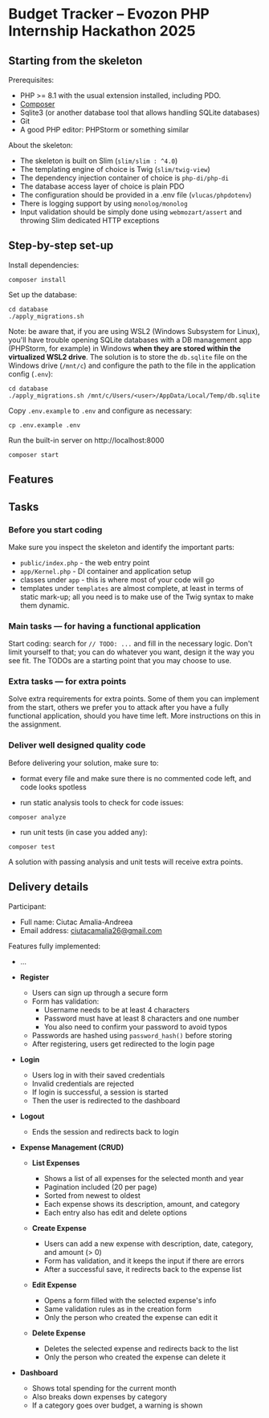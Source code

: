 # Budget Tracker – Evozon PHP Internship Hackathon 2025

## Starting from the skeleton

Prerequisites:

- PHP >= 8.1 with the usual extension installed, including PDO.
- [Composer](https://getcomposer.org/download)
- Sqlite3 (or another database tool that allows handling SQLite databases)
- Git
- A good PHP editor: PHPStorm or something similar

About the skeleton:

- The skeleton is built on Slim (`slim/slim : ^4.0`)
- The templating engine of choice is Twig (`slim/twig-view`)
- The dependency injection container of choice is `php-di/php-di`
- The database access layer of choice is plain PDO
- The configuration should be provided in a .env file (`vlucas/phpdotenv`)
- There is logging support by using `monolog/monolog`
- Input validation should be simply done using `webmozart/assert` and throwing Slim dedicated HTTP exceptions

## Step-by-step set-up

Install dependencies:

```
composer install
```

Set up the database:

```
cd database
./apply_migrations.sh
```

Note: be aware that, if you are using WSL2 (Windows Subsystem for Linux), you'll have trouble opening SQLite databases
with a DB management app (PHPStorm, for example) in Windows **when they are stored within the virtualized WSL2 drive**.
The solution is to store the `db.sqlite` file on the Windows drive (`/mnt/c`) and configure the path to the file in the
application config (`.env`):

```
cd database
./apply_migrations.sh /mnt/c/Users/<user>/AppData/Local/Temp/db.sqlite
```

Copy `.env.example` to `.env` and configure as necessary:

```
cp .env.example .env
```

Run the built-in server on http://localhost:8000

```
composer start
```

## Features

## Tasks

### Before you start coding

Make sure you inspect the skeleton and identify the important parts:

- `public/index.php` - the web entry point
- `app/Kernel.php` - DI container and application setup
- classes under `app` - this is where most of your code will go
- templates under `templates` are almost complete, at least in terms of static mark-up; all you need is to make use of
  the Twig syntax to make them dynamic.

### Main tasks — for having a functional application

Start coding: search for `// TODO: ...` and fill in the necessary logic. Don't limit yourself to that; you can do
whatever you want, design it the way you see fit. The TODOs are a starting point that you may choose to use.

### Extra tasks — for extra points

Solve extra requirements for extra points. Some of them you can implement from the start, others we prefer you to attack
after you have a fully functional application, should you have time left. More instructions on this in the assignment.

### Deliver well designed quality code

Before delivering your solution, make sure to:

- format every file and make sure there is no commented code left, and code looks spotless

- run static analysis tools to check for code issues:

```
composer analyze
```

- run unit tests (in case you added any):

```
composer test
```

A solution with passing analysis and unit tests will receive extra points.

## Delivery details

Participant:
- Full name: Ciutac Amalia-Andreea
- Email address: ciutacamalia26@gmail.com


Features fully implemented:
- ...
- **Register**
  - Users can sign up through a secure form
  - Form has validation:
    - Username needs to be at least 4 characters
    - Password must have at least 8 characters and one number
    - You also need to confirm your password to avoid typos
  - Passwords are hashed using `password_hash()` before storing
  - After registering, users get redirected to the login page

- **Login**
  - Users log in with their saved credentials
  - Invalid credentials are rejected
  - If login is successful, a session is started
  - Then the user is redirected to the dashboard

- **Logout**
  - Ends the session and redirects back to login

- **Expense Management (CRUD)**

  - **List Expenses**
    - Shows a list of all expenses for the selected month and year
    - Pagination included (20 per page)
    - Sorted from newest to oldest
    - Each expense shows its description, amount, and category
    - Each entry also has edit and delete options

  - **Create Expense**
    - Users can add a new expense with description, date, category, and amount (> 0)
    - Form has validation, and it keeps the input if there are errors
    - After a successful save, it redirects back to the expense list

  - **Edit Expense**
    - Opens a form filled with the selected expense's info
    - Same validation rules as in the creation form
    - Only the person who created the expense can edit it

  - **Delete Expense**
    - Deletes the selected expense and redirects back to the list
    - Only the person who created the expense can delete it

- **Dashboard**
  - Shows total spending for the current month
  - Also breaks down expenses by category
  - If a category goes over budget, a warning is shown
